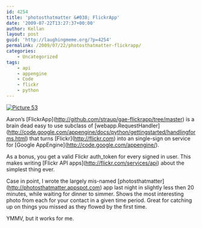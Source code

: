 ```yaml
---
id: 4254
title: 'photosthatmatter &#038; FlickrApp'
date: '2009-07-22T13:27:37+00:00'
author: Kellan
layout: post
guid: 'http://laughingmeme.org/?p=4254'
permalink: /2009/07/22/photosthatmatter-flickrapp/
categories:
    - Uncategorized
tags:
    - api
    - appengine
    - Code
    - flickr
    - python
---
```


[![Picture 53](http://farm3.static.flickr.com/2667/3747384500_dacdd8c86e.jpg)](http://photosthatmatter.appspot.com)

Aaron’s \[FlickrApp\](http://github.com/straup/gae-flickrapp/tree/master) is a brain dead easy to use subclass of \[webapp.RequestHandler\](http://code.google.com/appengine/docs/python/gettingstarted/handlingforms.html) that turns \[Flickr\](http://flickr.com) into an single-sign on service for \[Google AppEngine\](http://code.google.com/appengine/).

As a bonus, you get a valid Flickr auth\_token for every signed in user. This makes writing \[Flickr API apps\](http://flickr.com/services/api) about the simplest thing ever.

Case in point, I wrote the largely mis-named \[photosthatmatter\](http://photosthatmatter.appspot.com) app last night in slightly less then 20 minutes, while waiting for dinner to simmer. Shows the most interesting photo from each for your contact in a given time period. Great for catching up on things you missed as they flowed by the first time.

YMMV, but it works for me.